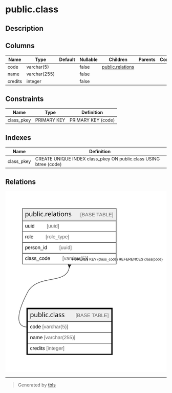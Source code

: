 # public.class

## Description

## Columns

| Name | Type | Default | Nullable | Children | Parents | Comment |
| ---- | ---- | ------- | -------- | -------- | ------- | ------- |
| code | varchar(5) |  | false | [public.relations](public.relations.md) |  |  |
| name | varchar(255) |  | false |  |  |  |
| credits | integer |  | false |  |  |  |

## Constraints

| Name | Type | Definition |
| ---- | ---- | ---------- |
| class_pkey | PRIMARY KEY | PRIMARY KEY (code) |

## Indexes

| Name | Definition |
| ---- | ---------- |
| class_pkey | CREATE UNIQUE INDEX class_pkey ON public.class USING btree (code) |

## Relations

![er](public.class.svg)

---

> Generated by [tbls](https://github.com/k1LoW/tbls)
